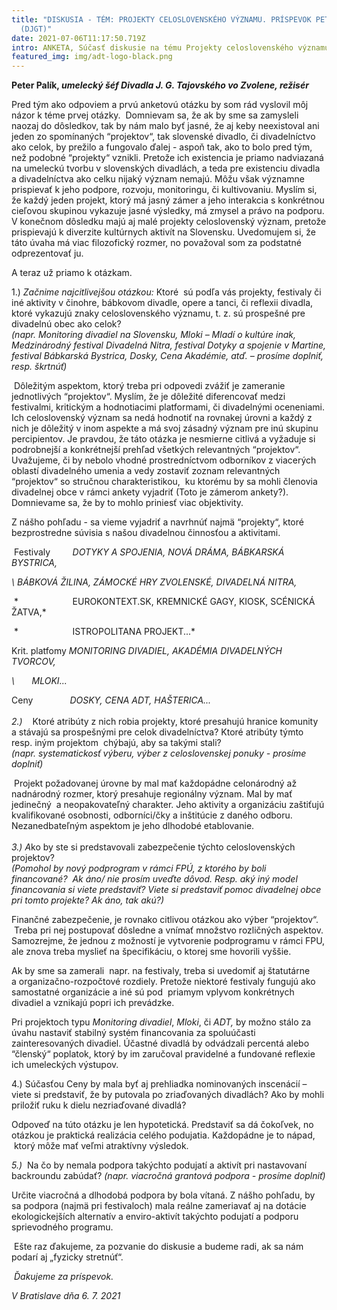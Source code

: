 ```yaml
---
title: "DISKUSIA - TÉM: PROJEKTY CELOSLOVENSKÉHO VÝZNAMU. PRÍSPEVOK PETER PALÍK
  (DJGT)"
date: 2021-07-06T11:17:50.719Z
intro: ANKETA, Súčasť diskusie na tému Projekty celoslovenského významu
featured_img: img/adt-logo-black.png
---
```

**Peter Palík, *umelecký šéf Divadla J. G. Tajovského vo Zvolene, režisér*** 

Pred tým ako odpoviem a prvú anketovú otázku by som rád vyslovil môj názor k téme prvej otázky.  Domnievam sa, že ak by sme sa zamysleli naozaj do dôsledkov, tak by nám malo byť jasné, že aj keby neexistoval ani jeden zo spomínaných “projektov“, tak slovenské divadlo, či divadelníctvo ako celok, by prežilo a fungovalo ďalej - aspoň tak, ako to bolo pred tým, než podobné “projekty“ vznikli. Pretože ich existencia je priamo nadviazaná na umeleckú tvorbu v slovenských divadlách, a teda pre existenciu divadla a divadelníctva ako celku nijaký význam nemajú. Môžu však významne prispievať k jeho podpore, rozvoju, monitoringu, či kultivovaniu. Myslím si, že každý jeden projekt, ktorý má jasný zámer a jeho interakcia s konkrétnou cieľovou skupinou vykazuje jasné výsledky, má zmysel a právo na podporu. V konečnom dôsledku majú aj malé projekty celoslovenský význam, pretože prispievajú k diverzite kultúrnych aktivít na Slovensku. Uvedomujem si, že táto úvaha má viac filozofický rozmer, no považoval som za podstatné odprezentovať ju.

A teraz už priamo k otázkam.

1.) *Začnime najcitlivejšou otázkou:* Ktoré  sú podľa vás projekty, festivaly či iné aktivity v činohre, bábkovom divadle, opere a tanci, či reflexii divadla, ktoré vykazujú znaky celoslovenského významu, t. z. sú prospešné pre divadelnú obec ako celok?\
*(napr. Monitoring divadiel na Slovensku, Mloki – Mladí o kultúre inak, Medzinárodný festival Divadelná Nitra, festival Dotyky a spojenie v Martine, festival Bábkarská Bystrica, Dosky, Cena Akadémie, atď. – prosíme doplniť, resp. škrtnúť)*

 Dôležitým aspektom, ktorý treba pri odpovedi zvážiť je zameranie jednotlivých “projektov“. Myslím, že je dôležité diferencovať medzi festivalmi, kritickým a hodnotiacimi platformami, či divadelnými oceneniami. Ich celoslovenský význam sa nedá hodnotiť na rovnakej úrovni a každý z nich je dôležitý v inom aspekte a má svoj zásadný význam pre inú skupinu percipientov. Je pravdou, že táto otázka je nesmierne citlivá a vyžaduje si podrobnejší a konkrétnejší prehľad všetkých relevantných “projektov“. Uvažujeme, či by nebolo vhodné prostredníctvom odborníkov z viacerých oblastí divadelného umenia a vedy zostaviť zoznam relevantných “projektov“ so stručnou charakteristikou,  ku ktorému by sa mohli členovia divadelnej obce v rámci ankety vyjadriť (Toto je zámerom ankety?). Domnievame sa, že by to mohlo priniesť viac objektivity.

Z nášho pohľadu - sa vieme vyjadriť a navrhnúť najmä “projekty“, ktoré bezprostredne súvisia s našou divadelnou činnosťou a aktivitami.

 Festivaly         *DOTYKY A SPOJENIA, NOVÁ DRÁMA, BÁBKARSKÁ BYSTRICA,* 

 *\    BÁBKOVÁ ŽILINA, ZÁMOCKÉ HRY ZVOLENSKÉ, DIVADELNÁ NITRA,*  

 *                      EUROKONTEXT.SK, KREMNICKÉ GAGY, KIOSK, SCÉNICKÁ ŽATVA,*

 *                      ISTROPOLITANA PROJEKT...*

Krit. platfomy *MONITORING DIVADIEL, AKADÉMIA DIVADELNÝCH TVORCOV,*

 *\          MLOKI...*

Ceny               *DOSKY, CENA ADT, HAŠTERICA...*\
\
*2.)*    Ktoré atribúty z nich robia projekty, ktoré presahujú hranice komunity a stávajú sa prospešnými pre celok divadelníctva? Ktoré atribúty týmto resp. iným projektom  chýbajú, aby sa takými stali?\
*(napr. systematickosť výberu, výber z celoslovenskej ponuky - prosíme doplniť)*

 Projekt požadovanej úrovne by mal mať každopádne celonárodný až nadnárodný rozmer, ktorý presahuje regionálny význam. Mal by mať jedinečný  a neopakovateľný charakter. Jeho aktivity a organizáciu zaštiťujú kvalifikované osobnosti, odborníci/čky a inštitúcie z daného odboru. Nezanedbateľným aspektom je jeho dlhodobé etablovanie.\
\
*3.) A*ko by ste si predstavovali zabezpečenie týchto celoslovenských projektov?\
*(Pomohol by nový podprogram v rámci FPÚ, z ktorého by boli financované?  Ak áno/ nie prosím uveďte dôvod. Resp. aký iný model financovania si viete predstaviť? Viete si predstaviť pomoc divadelnej obce pri tomto projekte? Ak áno, tak akú?)*

Finančné zabezpečenie, je rovnako citlivou otázkou ako výber “projektov“.  Treba pri nej postupovať dôsledne a vnímať množstvo rozličných aspektov. Samozrejme, že jednou z možností je vytvorenie podprogramu v rámci FPU, ale znova treba myslieť na špecifikáciu, o ktorej sme hovorili vyššie.

Ak by sme sa zamerali  napr. na festivaly, treba si uvedomiť aj štatutárne a organizačno-rozpočtové rozdiely. Pretože niektoré festivaly fungujú ako samostatné organizácie a iné sú pod  priamym vplyvom konkrétnych divadiel a vznikajú popri ich prevádzke.

Pri projektoch typu *Monitoring divadiel*, *Mloki*, či *ADT,* by možno stálo za úvahu nastaviť stabilný systém financovania za spoluúčasti zainteresovaných divadiel. Účastné divadlá by odvádzali percentá alebo “členský“ poplatok, ktorý by im zaručoval pravidelné a fundované reflexie ich umeleckých výstupov.     

4.) Súčasťou Ceny by mala byť aj prehliadka nominovaných inscenácií – viete si predstaviť, že by putovala po zriaďovaných divadlách? Ako by mohli priložiť ruku k dielu nezriaďované divadlá?

Odpoveď na túto otázku je len hypotetická. Predstaviť sa dá čokoľvek, no otázkou je praktická realizácia celého podujatia. Každopádne je to nápad,  ktorý môže mať veľmi atraktívny výsledok.

*5.)*  Na čo by nemala podpora takýchto podujatí a aktivít pri nastavovaní backroundu zabúdať? *(napr. viacročná grantová podpora - prosíme doplniť)*

Určite viacročná a dlhodobá podpora by bola vítaná. Z nášho pohľadu, by sa podpora (najmä pri festivaloch) mala reálne zameriavať aj na dotácie ekologickejších alternatív a enviro-aktivít takýchto podujatí a podporu sprievodného programu. 

 Ešte raz ďakujeme, za pozvanie do diskusie a budeme radi, ak sa nám podarí aj „fyzicky stretnúť“.

 *Ďakujeme za príspevok.*

*V Bratislave dňa 6. 7. 2021*